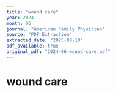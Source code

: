 ```yaml
---
title: "wound care"
year: 2024
month: 06
journal: "American Family Physician"
source: "PDF Extraction"
extracted_date: "2025-08-10"
pdf_available: true
original_pdf: "2024-06-wound-care.pdf"
---
```


# wound care

